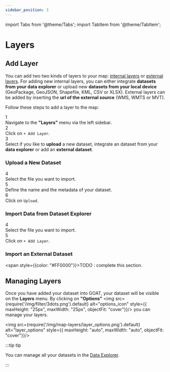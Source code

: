 ```yaml
---
sidebar_position: 3
---
```


import Tabs from '@theme/Tabs';
import TabItem from '@theme/TabItem';

# Layers

## Add Layer

You can add two two kinds of layers to your map: [internal layers](../data/layer_types) or [external layers](../data/layer_types). For adding new internal layers, you can either integrate **datasets from your data explorer** or upload new **datasets from your local device** (GeoPackage, GeoJSON, Shapefile, KML, CSV or XLSX). External layers can be added by inserting the **url of the external source** (WMS, WMTS or MVT). 

Follow these steps to add a layer to the map: 

<div class="step">
  <div class="step-number">1</div>
  <div class="content">Navigate to the <b>"Layers"</b> menu via the left sidebar.</div>
</div>

<div class="step">
  <div class="step-number">2</div>
  <div class="content">Click on <code>+ Add Layer</code>. </div>
</div>

<div class="step">
  <div class="step-number">3</div>
  <div class="content">Select if you like to <b>upload</b> a new dataset, integrate an dataset from your <b>data explorer</b> or add an <b>external dataset</b>.</div>
</div>

<Tabs>
  <TabItem value="Dataset Upload" label="Dataset Upload" default className="tabItemBox">

### Upload a New Dataset

<div class="step">
  <div class="step-number">4</div>
  <div class="content">Select the file you want to import.</div>
</div>

<div class="step">
  <div class="step-number">5</div>
  <div class="content">Define the name and the metadata of your dataset.</div>
</div>

<div class="step">
  <div class="step-number">6</div>
  <div class="content">Click on <code>Upload</code>.</div>
</div>

  </TabItem>
  <TabItem value="Dataset Explorer" label="Dataset Explorer" className="tabItemBox">

### Import Data from Dataset Explorer

<div class="step">
  <div class="step-number">4</div>
  <div class="content">Select the file you want to import.</div>
</div>

<div class="step">
  <div class="step-number">5</div>
  <div class="content">Click on <code>+ Add Layer</code>.</div>
</div>


  </TabItem>
  <TabItem value="Dataset External" label="Dataset External" className="tabItemBox">

  ### Import an External Dataset

<span style={{color: "#FF0000"}}>TODO : complete this section. </span> 

  </TabItem>
</Tabs>

## Managing Layers

Once you have added your dataset into GOAT, your dataset will be visible on the **Layers** menu. By clicking on **"Options"** <img src={require('/img/filter/3dots.png').default} alt="options_icon" style={{ maxHeight: "25px", maxWidth: "25px", objectFit: "cover"}}/> you can manage your layers.

<img src={require('/img/map-layers/layer_options.png').default} alt="layer_options" style={{ maxHeight: "auto", maxWidth: "auto", objectFit: "cover"}}/> 



:::tip tip

You can manage all your datasets in the [Data Explorer](../workspace/data_explorer). 

:::